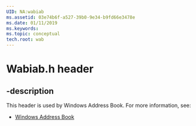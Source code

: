 ```yaml
---
UID: NA:wabiab
ms.assetid: 03e74b6f-a527-39b0-9e34-b9fd66e3478e
ms.date: 01/11/2019
ms.keywords: 
ms.topic: conceptual
tech.root: wab
---
```


# Wabiab.h header


## -description


This header is used by Windows Address Book. For more information, see:

- [Windows Address Book](../_wab/index.md)

